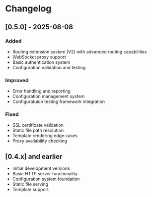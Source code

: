 # Changelog

## [0.5.0] - 2025-08-08

### Added
- Routing extension system (V2) with advanced routing capabilities
- WebSocket proxy support
- Basic authentication system
- Configuration validation and testing

### Improved
- Error handling and reporting
- Configuration management system
- Configuratuion testing framework integration

### Fixed
- SSL certificate validation
- Static file path resolution
- Template rendering edge cases
- Proxy availability checking

## [0.4.x] and earlier
- Initial development versions
- Basic HTTP server functionality
- Configuration system foundation
- Static file serving
- Template support
